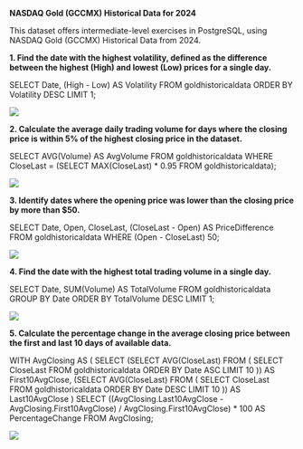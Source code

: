 **NASDAQ Gold (GCCMX) Historical Data for 2024**

This dataset offers intermediate-level exercises in PostgreSQL, using NASDAQ Gold (GCCMX) Historical Data from 2024.

**1. Find the date with the highest volatility, defined as the difference between the highest (High) and lowest (Low) prices for a single day.**

SELECT Date, (High - Low) AS Volatility
FROM goldhistoricaldata
ORDER BY Volatility DESC
LIMIT 1;

![](https://www.googleapis.com/download/storage/v1/b/kaggle-user-content/o/inbox%2F17427131%2Fb8d2c1df39004258f2c53652f97b24ab%2Fimage_2024-07-01_132702659.png?generation=1719833223404021&alt=media)

**2. Calculate the average daily trading volume for days where the closing price is within 5% of the highest closing price in the dataset.**

SELECT AVG(Volume) AS AvgVolume
FROM goldhistoricaldata
WHERE CloseLast = (SELECT MAX(CloseLast) * 0.95 FROM goldhistoricaldata);

![](https://www.googleapis.com/download/storage/v1/b/kaggle-user-content/o/inbox%2F17427131%2F10728d906915232e516bb8d7267afd55%2F2.png?generation=1719833286506706&alt=media)

**3. Identify dates where the opening price was lower than the closing price by more than $50.**

SELECT Date, Open, CloseLast, (CloseLast - Open) AS PriceDifference
FROM goldhistoricaldata
WHERE (Open - CloseLast) 50;

![](https://www.googleapis.com/download/storage/v1/b/kaggle-user-content/o/inbox%2F17427131%2F0ad30544168334e633d9c34ff2bc8e8f%2F3.png?generation=1719833332255048&alt=media)

**4. Find the date with the highest total trading volume in a single day.**

SELECT Date, SUM(Volume) AS TotalVolume
FROM goldhistoricaldata
GROUP BY Date
ORDER BY TotalVolume DESC
LIMIT 1;

![](https://www.googleapis.com/download/storage/v1/b/kaggle-user-content/o/inbox%2F17427131%2F0105c1f9a7ab62bab6bd3514d5e39367%2F4.png?generation=1719833418785741&alt=media)

**5. Calculate the percentage change in the average closing price between the first and last 10 days of available data.**

WITH AvgClosing AS (
    SELECT
        (SELECT AVG(CloseLast) FROM (
            SELECT CloseLast
            FROM goldhistoricaldata
            ORDER BY Date ASC
            LIMIT 10
        )) AS First10AvgClose,
        (SELECT AVG(CloseLast) FROM (
            SELECT CloseLast
            FROM goldhistoricaldata
            ORDER BY Date DESC
            LIMIT 10
        )) AS Last10AvgClose
)
SELECT 
    ((AvgClosing.Last10AvgClose - AvgClosing.First10AvgClose) / AvgClosing.First10AvgClose) * 100 AS PercentageChange
FROM AvgClosing;

![](https://www.googleapis.com/download/storage/v1/b/kaggle-user-content/o/inbox%2F17427131%2F28e15718cc260cc2b650d6cb7fa59d6d%2F5.png?generation=1719833769210664&alt=media)
